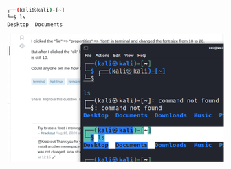 
```bash
┌──(kali㉿kali)-[~]
└─$ ls
Desktop  Documents  
```

![](images/Pasted%20image%2020230315121224.png)